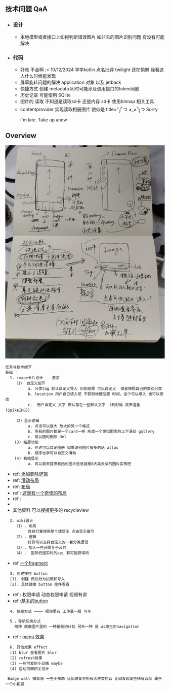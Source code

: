 ## 技术问题 QaA
* ### 设计
  * 本地模型或者接口上如何判断错误图片 如非云的图片识别问题 有没有可能解决 
* ### 代码
  * 好难 不会啊 :<  10/12/2024 学学kotlin  点名批评 twilight 还在偷懒 我看这人什么时候能发现
  * 屏幕旋转问题的解决 application 对象 以及 jetback
  * 快捷方式 创建 metadata 同时可能涉及调用接口的token问题
  * 历史记录 可能使用 SQlite
  * 图片的 读取 不知道是读取sd卡 还是内存 sd卡 使用bitmap 相关工具 
  * contentprovider 实现读取相册图片 貌似是 title="༼ つ ◕_◕ ༽つ Sorry I'm late. Take up anew

## Overview
![](./image/1.jpg)

```
任务与技术细节
基础 ：
  1. image卡片设计————要求
    （1） 自定义细节 
          a. 分类tag 默认自定义导入 识别结果 可以自定义  或者按照自己的类别分类
          b. location 用户自己填入吧 不获取地理位置 时间，这个可以填入 也可以修改
          c.  用户自定义 文字 默认存在一些默认文字 （到时候 我来准备(SpikeIHG)）
          
    （2）显示逻辑
          a. 点击可以放大 放大的另一个格式
          b. 所有的图片都是一个card一样 形成一个类似图库的上下滑动 gallery
          c. 可以随时删除 del
    (3) 拓展功能
          a. 也许可以自定图册 如果识别图片很多的话 atlas
          b. 顺序也学可以自定义滑动
    (4) 初始显示
          a. 可以我来提供初始的图片信息就是8大类云朵的图片实例吧

```

*   ref: [添加删除逻辑](https://github.com/wasabeef/recyclerview-animators)
*   ref: [滑动布局](https://github.com/yqritc/RecyclerView-MultipleViewTypesAdapter)
*   ref: [布局](https://github.com/magiepooh/RecyclerItemDecoration)
*   ref : [这里有一个奇怪的布局](https://github.com/flavienlaurent/discrollview)
*   ref : [](https://github.com/nirukk52/SnapTabLayout)
*   
*   其他资料 可以搜搜更多的 recycleview

```
  2. wiki设计
    （1）. 布局
          目前打算使用那个球显示 点击显示细节
    （2）. 逻辑
          打算可以支持自定义的一套分类逻辑
    （3）. 加入一些诗歌关于云的 
    （4）.  国际云图实时的api 有可能获得吗
```
* ref [一个fragment](https://github.com/magic-goop/tag-sphere)

```
  3. 创建按钮 button
  (1). 创建 然后分为拍照和导入
  (2). 具体就搜 button 控件看看 

```
*  ref : 权限申请 动态权限申请 视频有讲
*  ref :[基本的button](https://github.com/futuresimple/android-floating-action-button)

```
  4. 快捷方式 ———— 视频里有 工作量一般 可写
```

```
  5 ，导航切换方式
    两种 就像图片里的 一种是最初计划 另外一种 是 as原生的navigation
```
* ref : [menu 效果](https://github.com/Yalantis/Side-Menu.Android)
```
  6. 其他效果 effect
  (1) blur 查看图片 blur
  (2) refresh效果
  (3) 一些可爱的小动画 maybe
  (4) 启动页面相关设计
```

```
 Badge wall 徽章墙 一些小东西 比如说集齐所有大种类的云 比如发现某些稀有云朵 属于一个小拓展
```